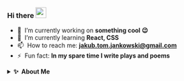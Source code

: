 ### Hi there <a href="https://www.gautamkrishnar.com/"><img src="https://media.giphy.com/media/hvRJCLFzcasrR4ia7z/giphy.gif" width="25px"></a>

- 🔭 &nbsp;I’m currently working on **something cool :wink:**
- 🌱 &nbsp;I’m currently learning **React, CSS**
- 📫 &nbsp;How to reach me: **jakub.tom.jankowski@gmail.com**
- ⚡ &nbsp;Fun fact: **In my spare time I write plays and poems**


<details>
 <summary><b>✨&nbsp;&nbsp;About&nbsp;Me</b></summary>
 <br/>
 
 I am a computer science student from Poland.
 
</details>
